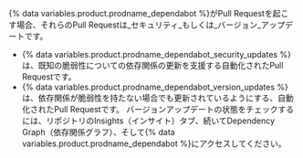 {% data variables.product.prodname_dependabot %}がPull Requestを起こす場合、それらのPull Requestは_セキュリティ_もしくは_バージョン_アップデートです。

- {% data variables.product.prodname_dependabot_security_updates %}は、既知の脆弱性についての依存関係の更新を支援する自動化されたPull Requestです。
- {% data variables.product.prodname_dependabot_version_updates %}は、依存関係が脆弱性を持たない場合でも更新されているようにする、自動化されたPull Requestです。 バージョンアップデートの状態をチェックするには、リポジトリのInsights（インサイト）タブ、続いてDependency Graph（依存関係グラフ）、そして{% data variables.product.prodname_dependabot %}にアクセスしてください。
